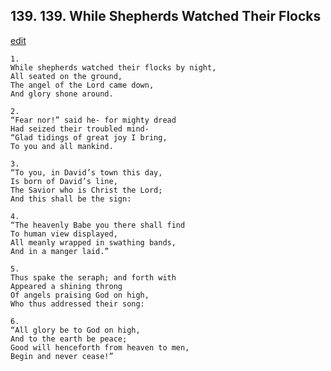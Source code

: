 
## 139.  139. While Shepherds Watched Their Flocks
[edit](https://docs.google.com/document/d/1qoc3eCCxZfEAfmYvf4T8msQ88qRpzE6V/edit?mode=html)






    1.
    While shepherds watched their flocks by night,
    All seated on the ground,
    The angel of the Lord came down,
    And glory shone around.

    2.
    “Fear nor!” said he- for mighty dread
    Had seized their troubled mind-
    “Glad tidings of great joy I bring,
    To you and all mankind.

    3.
    “To you, in David’s town this day,
    Is born of David’s line,
    The Savior who is Christ the Lord;
    And this shall be the sign:

    4.
    “The heavenly Babe you there shall find
    To human view displayed,
    All meanly wrapped in swathing bands,
    And in a manger laid.”

    5.
    Thus spake the seraph; and forth with
    Appeared a shining throng
    Of angels praising God on high,
    Who thus addressed their song:

    6.
    “All glory be to God on high,
    And to the earth be peace;
    Good will henceforth from heaven to men,
    Begin and never cease!”
